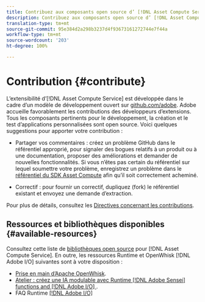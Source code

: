 ```yaml
---
title: Contribuez aux composants open source d’ [!DNL Asset Compute Service]
description: Contribuez aux composants open source d’ [!DNL Asset Compute Service].
translation-type: tm+mt
source-git-commit: 95e384d2a298b3237d4f93673161272744e7f44a
workflow-type: tm+mt
source-wordcount: '203'
ht-degree: 100%

---
```



# Contribution {#contribute}

L’extensibilité d’[!DNL Asset Compute Service] est développée dans le cadre d’un modèle de développement ouvert sur [github.com/adobe](https://github.com/adobe). Adobe accueille favorablement les contributions des développeurs d’extensions. Tous les composants pertinents pour le développement, la création et le test d’applications personnalisées sont open source. Voici quelques suggestions pour apporter votre contribution :

* Partager vos commentaires : créez un problème GitHub dans le référentiel approprié, pour signaler des bogues relatifs à un produit ou à une documentation, proposer des améliorations et demander de nouvelles fonctionnalités. Si vous n’êtes pas certain du référentiel sur lequel soumettre votre problème, enregistrez un problème dans le [référentiel du SDK Asset Compute](https://github.com/adobe/asset-compute-sdk) afin qu’il soit correctement acheminé.

* Correctif : pour fournir un correctif, dupliquez (fork) le référentiel existant et envoyez une demande d’extraction.

Pour plus de détails, consultez les [Directives concernant les contributions](https://github.com/adobe/asset-compute-sdk/blob/master/.github/CONTRIBUTING.md).

## Ressources et bibliothèques disponibles {#available-resources}

Consultez cette liste de [bibliothèques open source](https://github.com/adobe/asset-compute-sdk#available-resources-and-libraries) pour [!DNL Asset Compute Service]. En outre, les ressources Runtime et OpenWhisk [!DNL Adobe I/O] suivantes sont à votre disposition :

* [Prise en main d’Apache OpenWhisk](https://github.com/apache/incubator-openwhisk/tree/master/docs#getting-started-with-openwhisk).
* [Atelier : créez une IA modulable avec Runtime  [!DNL Adobe Sensei] functions and [!DNL Adobe I/O] ](https://opensource.adobe.com/adobe-sensei-ai-functions/index.html).
* FAQ Runtime [[!DNL Adobe I/O] ](https://www.adobe.io/apis/experienceplatform/runtime/docs.html#!adobedocs/adobeio-runtime/master/resources/faq.md)

<!-- **TBD** for post-release:
* Link to Firefly open-source components.
* Issues in `aio` can be reported in Firefly repos.
* Issues in asset-compute-sdk or devtool goes into the relevant repos from Nui.
-->
